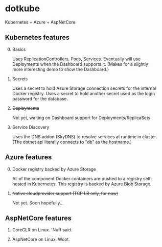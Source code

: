 # dotkube

Kubernetes + Azure + AspNetCore


## Kubernetes features

0. Basics

   Uses ReplicationControllers, Pods, Services.
   Eventually will use Deployments when the Dashboard supports it.
   (Makes for a slightly more interesting demo to show the Dashboard.)

1. Secrets

   Uses a secret to hold Azure Storage connection secrets for the internal Docker registry.
   Uses a secret to hold another secret used as the login password for the database.

2. ~~Deployments~~

   Not yet, waiting on Dashboard support for Deployments/ReplicaSets

3. Service Discovery

   Uses the DNS addon (SkyDNS) to resolve services at runtime in cluster.
   (The dotnet api literally connects to "db" as the hostname.)


## Azure features

0. Docker registry backed by Azure Storage

   All of the component Docker containers are pushed to a registry self-hosted in Kubernetes.
   This registry is backed by Azure Blob Storage.

1. ~~Native cloudprovider support (TCP LB only, for now)~~

   Not yet. Soon hopefully...


## AspNetCore features

1. CoreCLR on Linux. 'Nuff said.

2. AspNetCore on Linux. Woot.
